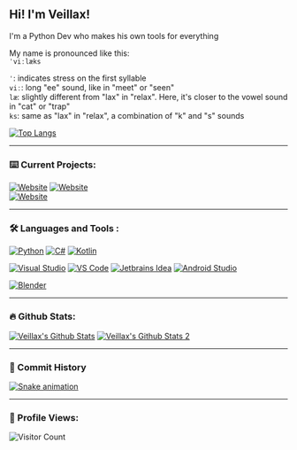 ## Hi! I'm Veillax!
I'm a Python Dev who makes his own tools for everything

My name is pronounced like this:  
`ˈviːlæks`  
  
`ˈ`: indicates stress on the first syllable  
`viː`: long "ee" sound, like in "meet" or "seen"  
`læ`: slightly different from "lax" in "relax". Here, it's closer to the vowel sound in "cat" or "trap"  
`ks`: same as "lax" in "relax", a combination of "k" and "s" sounds  

[![Top Langs](https://github-readme-stats.vercel.app/api/top-langs/?username=veillax&layout=compact&theme=tokyonight)](https://github.com/veillax/#)

---

### :keyboard: Current Projects:

[![Website](https://github-readme-stats.vercel.app/api/pin/?username=veillax135&repo=veillax135.github.io&theme=tokyonight)](https://github.com/veillax135/veillax135.github.io)
[![Website](https://github-readme-stats.vercel.app/api/pin/?username=veillax1354&repo=Canvas-Spreadsheet-Integration&theme=tokyonight)](https://github.com/veillax1354/Canvas-Spreadsheet-Integration)  
[![Website](https://github-readme-stats.vercel.app/api/pin/?username=veillax&repo=veillax.github.io&theme=tokyonight)](https://github.com/veillax/veillax.github.io)  

---

### :hammer_and_wrench: Languages and Tools :


[![Python](https://skills.thijs.gg/icons?i=py)](https://www,python.org)
[![C#](https://skills.thijs.gg/icons?i=cs)](https://dotnet.microsoft.com/en-us/languages/csharp)
[![Kotlin](https://skills.thijs.gg/icons?i=kotlin)](https://kotlinlang.org/)

[![Visual Studio](https://skills.thijs.gg/icons?i=visualstudio)](https://visualstudio.microsoft.com/)
[![VS Code](https://skills.thijs.gg/icons?i=vscode)](https://code.visualstudio.com/)
[![Jetbrains Idea](https://skills.thijs.gg/icons?i=idea)](https://www.jetbrains.com/idea/)
[![Android Studio](https://skills.thijs.gg/icons?i=androidstudio)](https://developer.android.com/studio)

[![Blender](https://skills.thijs.gg/icons?i=blender)](https://www.blender.org/)

---

### :fire: Github Stats:

[![Veillax's Github Stats](https://github-readme-stats.vercel.app/api?username=veillax1354&show_icons=true&count_private=true&theme=tokyonight)](https://github.com/veillax1354/#)
[![Veillax's Github Stats 2](http://github-readme-streak-stats.herokuapp.com?user=veillax1354&theme=dark&background=000000)](https://github.com/veillax1354/#)

---

### :star2: Commit History

[![Snake animation](https://github.com/veillax1354/veillax1354/blob/output/github-contribution-grid-snake.svg)](https://github.com/veillax1354?tab=overview&from=2022-11-01&to=2022-11-15)

---

### :eyes: Profile Views:

![Visitor Count](https://profile-counter.glitch.me/veillax1354/count.svg)

